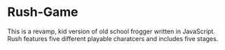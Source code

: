 # Rush-Game
This is a revamp, kid version of old school frogger written in JavaScript. Rush features five different playable charatcers and includes five stages.
